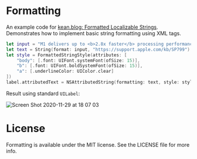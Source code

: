 # Formatting

An example code for [kean.blog: Formatted Localizable Strings](https://kean.blog/post/formatted-strings). Demonstrates how to implement basic string formatting using XML tags. 

```swift
let input = "M1 delivers up to <b>2.8x faster</b> processing performance than the <a href='%@'>previous generation.</a>"
let text = String(format: input, "https://support.apple.com/kb/SP799")
let style = FormattedStringStyle(attributes: [
    "body": [.font: UIFont.systemFont(ofSize: 15)],
    "b": [.font: UIFont.boldSystemFont(ofSize: 15)],
    "a": [.underlineColor: UIColor.clear]
])
label.attributedText = NSAttributedString(formatting: text, style: style)
```

Result using standard `UILabel`:

![Screen Shot 2020-11-29 at 18 07 03](https://user-images.githubusercontent.com/1567433/100556269-29dc6380-326f-11eb-8afe-769d48706362.png)


# License

Formatting is available under the MIT license. See the LICENSE file for more info.
